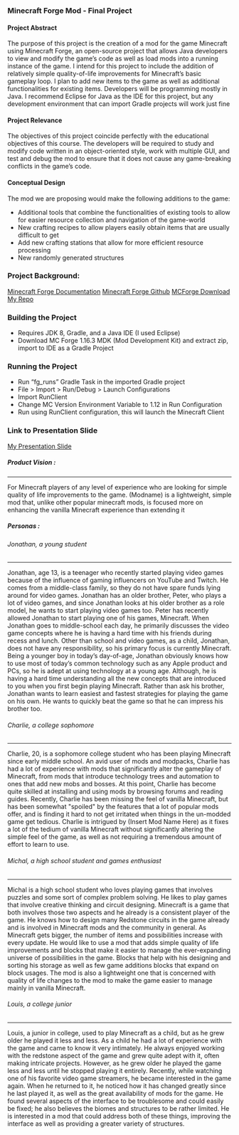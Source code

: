 ### Minecraft Forge Mod - Final Project

#### Project Abstract
The purpose of this project is the creation of a mod for the game Minecraft using Minecraft Forge, an open-source project that allows Java developers to view and modify the game’s code as well as load mods into a running instance of the game. I intend for this project to include the addition of relatively simple quality-of-life improvements for Minecraft’s basic gameplay loop. I plan to add new items to the game as well as additional functionalities for existing items. Developers will be programming mostly in Java. I recommend Eclipse for Java as the IDE for this project, but any development environment that can import Gradle projects will work just fine

#### Project Relevance
The objectives of this project coincide perfectly with the educational objectives of this course. The developers will be required to study and modify code written in an object-oriented style, work with multiple GUI, and test and debug the mod to ensure that it does not cause any game-breaking conflicts in the game’s code.

#### Conceptual Design

The mod we are proposing would make the following additions to the game:
* Additional tools that combine the functionalities of existing tools to allow for easier resource collection and navigation of the game-world
* New crafting recipes to allow players easily obtain items that are usually difficult to get
* Add new crafting stations that allow for more efficient resource processing
* New randomly generated structures

### Project Background:
[Minecraft Forge Documentation](https://mcforge.readthedocs.io/en/1.14.x/concepts/sides/)
[Minecraft Forge Github](https://github.com/MinecraftForge/MinecraftForge/tree/1.12.x)
[MCForge Download](https://files.minecraftforge.net/maven/net/minecraftforge/forge/index_1.12.2.html)
[My Repo](https://github.com/CollinRehmeyer-templeU/myMod)

### Building the Project
* Requires JDK 8, Gradle, and a Java IDE (I used Eclipse)
* Download MC Forge 1.16.3 MDK (Mod Development Kit) and extract zip, import to IDE as a Gradle Project

### Running the Project
* Run “fg_runs” Gradle Task in the imported Gradle project
* File > Import > Run/Debug > Launch Configurations
* Import RunClient
* Change MC Version Environment Variable to 1.12 in Run Configuration
* Run using RunClient configuration, this will launch the Minecraft Client

### Link to Presentation Slide
[My Presentation Slide](https://github.com/CollinRehmeyer-templeU/myMod/blob/master/Slide.pdf)


##### Product Vision :
---
For Minecraft players of any level of experience who are looking for simple quality of life improvements to the game. (Modname) is a lightweight, simple mod that, unlike other popular minecraft mods, is focused more on enhancing the vanilla Minecraft experience than extending it

##### Personas :
###### Jonathan, a young student
---
Jonathan, age 13, is a teenager who recently started playing video games because of the influence of gaming influencers on YouTube and Twitch. He comes from a middle-class family, so they do not have spare funds lying around for video games. Jonathan has an older brother, Peter, who plays a lot of video games, and since Jonathan looks at his older brother as a role model, he wants to start playing video games too. Peter has recently allowed Jonathan to start playing one of his games, Minecraft. When Jonathan goes to middle-school each day, he primarily discusses the video game concepts where he is having a hard time with his friends during recess and lunch. Other than school and video games, as a child, Jonathan, does not have any responsibility, so his primary focus is currently Minecraft.
Being a younger boy in today’s day-of-age, Jonathan obviously knows how to use most of today’s common technology such as any Apple product and PCs, so he is adept at using technology at a young age. Although, he is having a hard time understanding all the new concepts that are introduced to you when you first begin playing Minecraft. Rather than ask his brother, Jonathan wants to learn easiest and fastest strategies for playing the game on his own. He wants to quickly beat the game so that he can impress his brother too.

###### Charlie, a college sophomore
---
Charlie, 20, is a sophomore college student who has been playing Minecraft since early middle school. An avid user of mods and modpacks, Charlie has had a lot of experience with mods that significantly alter the gameplay of Minecraft, from mods that introduce technology trees and automation to ones that add new mobs and bosses. At this point, Charlie has become quite skilled at installing and using mods by browsing forums and reading guides. Recently, Charlie has been missing the feel of vanilla Minecraft, but has been somewhat "spoiled" by the features that a lot of popular mods offer, and is finding it hard to not get irritated when things in the un-modded game get tedious. Charlie is intrigued by (Insert Mod Name Here) as it fixes a lot of the tedium of vanilla Minecraft without significantly altering the simple feel of the game, as well as not requiring a tremendous amount of effort to learn to use. 

###### Michal, a high school student and games enthusiast
---
Michal is a high school student who loves playing games that involves puzzles and some sort of complex problem solving. He likes to play games that involve creative thinking and circuit designing. Minecraft is a game that both involves those two aspects and he already is a consistent player of the game. He knows how to design many Redstone circuits in the game already and is involved in Minecraft mods and the community in general. As Minecraft gets bigger, the number of items and possibilities increase with every update. He would like to use a mod that adds simple quality of life improvements and blocks that make it easier to manage the ever-expanding universe of possibilities in the game. Blocks that help with his designing and sorting his storage as well as few game additions blocks that expand on block usages. The mod is also a lightweight one that is concerned with quality of life changes to the mod to make the game easier to manage mainly in vanilla Minecraft.

###### Louis, a college junior
---
Louis, a junior in college, used to play Minecraft as a child, but as he grew older he played it less and less. As a child he had a lot of experience with the game and came to know it very intimately. He always enjoyed working with the redstone aspect of the game and grew quite adept with it, often making intricate projects. However, as he grew older he played the game less and less until he stopped playing it entirely. Recently, while watching one of his favorite video game streamers, he became interested in the game again. When he returned to it, he noticed how it has changed greatly since he last played it, as well as the great availability of mods for the game. He found several aspects of the interface to be troublesome and could easily be fixed; he also believes the biomes and structures to be rather limited. He is interested in a mod that could address both of these things, improving the interface as well as providing a greater variety of structures.
